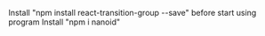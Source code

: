 Install  "npm install react-transition-group --save" before start using program
Install "npm i nanoid"
